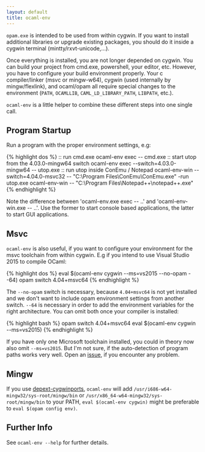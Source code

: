 ```yaml
---
layout: default
title: ocaml-env
---
```


`opam.exe` is intended to be used from within cygwin.  If you want to
install additional libraries or upgrade existing packages, you should
do it inside a cygwin terminal (mintty/rxvt-unicode,...).

Once everything is installed, you are not longer depended on cygwin.
You can build your project from cmd.exe, powershell, your editor,
etc. However, you have to configure your build environment
properly. Your c compiler/linker (msvc or mingw-w64), cygwin (used
internally by mingw/flexlink), and ocaml/opam all require special
changes to the environment (`PATH`, `OCAMLLIB`,
`CAML_LD_LIBRARY_PATH`, `LIBPATH`, etc.).

`ocaml-env` is a little helper to combine these different steps into
one single call.

## Program Startup

Run a program with the proper environment settings, e.g:

{% highlight dos %}
:: run cmd.exe
ocaml-env exec -- cmd.exe
:: start utop from the 4.03.0-mingw64 switch
ocaml-env exec --switch=4.03.0-mingw64 -- utop.exe
:: run utop inside ConEmu / Notepad
ocaml-env-win --switch=4.04.0-msvc32 -- "C:\\Program Files\\ConEmu\\ConEmu.exe" -run utop.exe
ocaml-env-win -- "C:\\Program Files\\Notepad++\\notepad++.exe"
{% endhighlight %}

Note the difference between 'ocaml-env.exe exec -- ..' and
'ocaml-env-win.exe -- ..'.  Use the former to start console based
applications, the latter to start GUI applications.

## Msvc

`ocaml-env` is also useful, if you want to configure your environment
for the msvc toolchain from within cygwin. E.g if you intend to use
Visual Studio 2015 to compile OCaml:

{% highlight dos %}
eval $(ocaml-env cygwin --ms=vs2015 --no-opam --64)
opam switch 4.04+msvc64
{% endhighlight %}

The `--no-opam` switch is necessary, because `4.04+msvc64` is not yet
installed and we don't want to include opam environment settings from
another switch. `--64` is necessary in order to add the environment
variables for the right architecture. You can omit both once your
compiler is installed:

{% highlight bash %}
opam switch 4.04+msvc64
eval $(ocaml-env cygwin --ms=vs2015)
{% endhighlight %}

If you have only one Microsoft toolchain installed, you could in
theory now also omit `--ms=vs2015`. But I'm not sure, if the
auto-detection of program paths works very well. Open
an [issue](https://github.com/fdopen/opam-repository-mingw/issue), if
you encounter any problem.

## Mingw

If you use [depext-cygwinports](/opam-repository-mingw/depext-cygwin),
`ocaml-env` will add `/usr/i686-w64-mingw32/sys-root/mingw/bin` or
`/usr/x86_64-w64-mingw32/sys-root/mingw/bin` to your PATH, `eval
$(ocaml-env cygwin)` might be preferable to `eval $(opam config
env)`.

## Further Info

See `ocaml-env --help` for further details.
